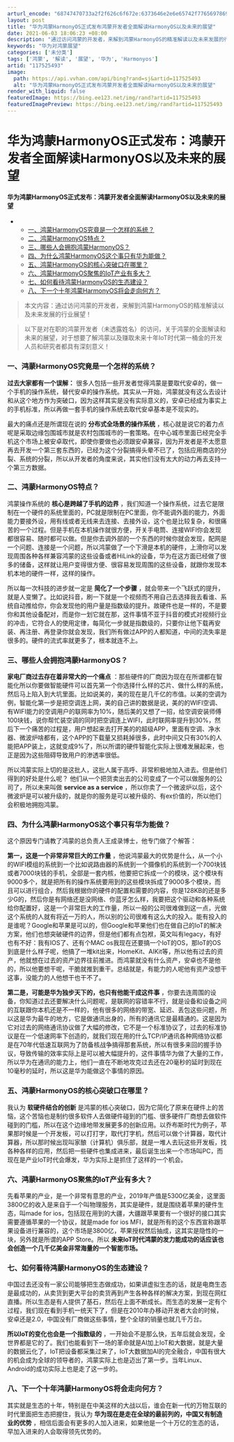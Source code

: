 ```yaml
---
arturl_encode: "68747470733a2f2f626c6f672e:6373646e2e6e65742f77656978696e5f33393538393435352f:61727469636c652f64657461696c732f313137353235343933"
layout: post
title: "华为鸿蒙HarmonyOS正式发布鸿蒙开发者全面解读HarmonyOS以及未来的展望"
date: 2021-06-03 18:06:23 +08:00
description: "通过访问鸿蒙的开发者，来解到鸿蒙HarmonyOS的精准解读以及未来发展的行业展望！_华为对鸿蒙展望"
keywords: "华为对鸿蒙展望"
categories: ['未分类']
tags: ['鸿蒙', '解读', '展望', '华为', 'Harmonyos']
artid: "117525493"
image:
  path: https://api.vvhan.com/api/bing?rand=sj&artid=117525493
  alt: "华为鸿蒙HarmonyOS正式发布鸿蒙开发者全面解读HarmonyOS以及未来的展望"
render_with_liquid: false
featuredImage: https://bing.ee123.net/img/rand?artid=117525493
featuredImagePreview: https://bing.ee123.net/img/rand?artid=117525493
---
```


# 华为鸿蒙HarmonyOS正式发布：鸿蒙开发者全面解读HarmonyOS以及未来的展望

#### 华为鸿蒙HarmonyOS正式发布：鸿蒙开发者全面解读HarmonyOS以及未来的展望

* + [一、鸿蒙HarmonyOS究竟是一个怎样的系统？](#HarmonyOS_6)
  + [二、鸿蒙HarmonyOS特点？](#HarmonyOS_11)
  + [三、哪些人会拥抱鸿蒙HarmonyOS？](#HarmonyOS_16)
  + [四、为什么鸿蒙HarmonyOS这个事只有华为能做？](#HarmonyOS_21)
  + [五、鸿蒙HarmonyOS的核心突破口在哪里？](#HarmonyOS_27)
  + [六、鸿蒙HarmonyOS聚焦的IoT产业有多大？](#HarmonyOSIoT_30)
  + [七、如何看待鸿蒙HarmonyOS的生态建设？](#HarmonyOS_33)
  + [八、下一个十年鸿蒙HarmonyOS将会走向何方？](#HarmonyOS_38)

> 本文内容：通过访问鸿蒙的开发者，来解到鸿蒙HarmonyOS的精准解读以及未来发展的行业展望！

> 以下是对在职的鸿蒙开发者（未透露姓名）的访问，关于鸿蒙的全面解读和未来的展望，对于想要了解鸿蒙以及赚取未来十年IoT时代第一桶金的开发人员和研究者都具有深刻意义！

### 一、鸿蒙HarmonyOS究竟是一个怎样的系统？

**过去大家都有一个误解：**
很多人包括一些开发者觉得鸿蒙是要取代安卓的，做一个手机的操作系统，替代安卓的操作系统。其实从一开始，鸿蒙就没有这么去设计和从这个地方作为突破口，因为这样其实是没有实际意义的，安卓已经成为事实上的手机标准，所以再做一套手机的操作系统去取代安卓基本是不现实的。

最大的痛点还是所谓现在说的
**分布式全场景的操作系统**
，核心就是说它的着力点呢是采取边缘包围城市就是农村包围城市的一套策略。在中心城市里面已经完全手机这个市场上被安卓取代，即使你要做也必须跟安卓兼容，因为开发者是不太愿意再去开发一个第三套东西的，已经为这个分裂搞得头晕不已了，包括应用商店的分裂、系统的分裂，所以从开发者的角度来说，其实他们没有太大的动力再去支持一个第三方数据。

### 二、鸿蒙HarmonyOS特点？

鸿蒙操作系统的
**核心是跨越了手机的边界**
，我们知道一个操作系统，过去它是限制在一个硬件的系统里面的，PC就是限制在PC里面，你不能调外面的能力，外面能力要接外设，用有线或者无线来去连接、去接外设，这个也是比较复杂，和很痛苦的一个过程。但是手机在本机操作就很方便，开关手电筒、连接WIFI你会发现都很容易、随时都可以做。但是你去调外部的一个东西的时候你就会发现，配网是一个问题、连接是一个问题，所以鸿蒙做了一个下滑是本机的硬件，上滑你可以发现周围各种各样兼容鸿蒙的这些设备或者HiLink的设备，华为在这方面已经做了很多的储备，这样就让用户变得很方便、很容易发现周围的这些设备，就跟你发现本机本地的硬件一样，这样的操作。

所以每一次科技的进步就一定是
**简化了一个步骤**
，就会带来一个飞跃式的提升，就是人变懒了。比如说抖音，刷一下就是一个视频而不用自己去选择我去看谁、系统自动推给你，你会发现他的用户量是指数级的提升。故硬件也是一样的，不是要你和其他设备配对，而是你一划它就在那，这件事情不亚于抖音的模式对视频行业的冲击，它符合人的使用定律，每简化一步就是指数级的，只要你让他下载再安装、再注册、再登录你就会发现，我们所有做过APP的人都知道，中间的流失率是很多的。硬件的流式率就更多了，根本就连不上。

### 三、哪些人会拥抱鸿蒙HarmonyOS？

**家电厂商过去存在着非常大的一个痛点**
：那些硬件的厂商因为现在在所谓都在智能化所以你要做智能硬件可以首先第一个你选择什么样的芯片、做什么样的系统，然后马上陷入到大坑里面。比如说美的，美的现在是几千亿的市值。以美的空调为例，智能化第一步是把空调连上网，美的自己讲的数据是说，美的的WIFI空调、有WIFI能力的空调用户的联网率为10%，随后美的又想了一招，给空调安装师傅100块钱，说你帮忙装空调的同时把空调连上WIFI，此时联网率提升到30%，然后下一个痛苦的过程是，用户想起来去打开美的的超级APP，里面有空调、净水器、微波炉啥都有，这个APP的下载量又损耗掉很多，此时中间又只有30%的人能把APP装上，这就变成9%了，所以所谓的硬件智能化实际上很难发展起来，也正是因为这些阻碍导致用户的渗透率很低。

所以鸿蒙实际上切的是这批人，这批人属于高呼、非常积极地加入进去。但是他们得到的好处是什么呢？ 他们从一个把货卖出去的公司变成了一个可以做服务的公司了，所以未来叫做
**service as a service**
，所以你卖了一个微波炉以后，这个微波炉是可以被升级的，就是你的服务是可以被升级的、有ex价值的，所以他们会积极地拥抱鸿蒙。

### 四、为什么鸿蒙HarmonyOS这个事只有华为能做？

这个原因专门请教了鸿蒙的总负责人王成录博士，他专门做了个解答：
  
**第一，这是一个非常非常巨大的工作量**
，他说鸿蒙最大的优势是什么，从一个小的WIFI模组的系统到一个比如说路由器的系统到一个摄像机的系统到一个700块钱或者7000块钱的手机，全部是一套内核，他要把它拆成一个的模块，这个模块有9000多个，就是把所有的操作系统要用到的这些模块拆成了9000多个模块，而且可以进行组合，然后我根据你的硬件的配置和需要的内容，你是128KB的还是多少G的，然后你是有网络还是没网络、你蓝牙怎么样，我要把这个驱动和各种系统给你配置好，这是一个非常巨大的工作量，所以一般的公司很难做到这一点，光做这个系统的人就有将近一万的人，所以别的公司很难有这么大的投入。能有投入的是谁呢？Google和苹果是可以的，但Google和苹果他们也在做自己的IoT的解决方案，他们也想突破硬件的边界，但是他们都有点包袱，英文叫有legacy，有好也有不好：我有IOS了、还有个MAC os我现在还要搞一个IoT的OS，那IoT的OS到底是什么样子呢，他搞了一堆kit出来，HomeKit、AIKit等，所以他有过去的资产，他就想在过去的资产边界往前推进。而鸿蒙就没有什么资产，安卓也不是他的，所以他要想干呢，干脆就推到重干。总结就是，有能力的人呢他有资产没想干这事，没能力的人他想干也干不了。

**第二是，可能是华为独步天下的，也只有他能干成这件事**
，你要去连周围的设备，你知道过去还要解决什么问题呢，是联网的容错率不行，就是设备和设备之间的互联跟你本机还是不一样的，他有很多的网络的带宽、延迟、丢包这些问题，所以这是华为最牛的地方，它是做通讯出身的，所有的通讯它是最精通的。这是因为它对过去的网络通讯协议做了大幅的修改，它不是一个标准协议了，过去的标准协议是在一个低速网率下创造的，就我们现在用的什么TCP/IP通讯各种网络协议都是在70年代低速互联网为了防备核战争搞得那套系统，所以有很多来回的握手协议，导致传输的效率实际上是可以被大幅提升的，这件事情华为做了大量的工作，所以华为在通讯的能力上，他们一直在不断地攻克过去还在20毫秒的延时到现在10毫秒的延时，所以这是华为能做这个事情的原因。

### 五、鸿蒙HarmonyOS的核心突破口在哪里？

我认为
**软硬件结合的创新**
是鸿蒙的核心突破口，因为它简化了原来在硬件上的苦恼，这个苦恼也是制约很多软件人去做硬件碰到的门槛、很多硬件厂商想去做软件碰到的门槛，所以在这个边缘地带发展更多的创新应用。以乔布斯时代为例子，苹果那时候是一个开发板，可以打打字，取代打字机，然后可以做个计算器，取代计算器，所以那时候出现叫家酿（计算机）俱乐部，就是一堆人去玩这些开发板，找各种各样的应用，然后把一些硬件也集成进来，最后诞生出来一个市场叫PC，而现在是产业IoT时代会爆发，华为实际上是抓住了这样的一个机会。

### 六、鸿蒙HarmonyOS聚焦的IoT产业有多大？

先看苹果的产业，是一个非常有意思的产业，2019年产值是5300亿美金，这里面3800亿的收入是来自于一个叫物理服务，其实是硬件，就是围绕着苹果的硬件生态，叫made for ios，包括现在用到的大疆，大疆跟苹果要有一个很好的接口其实需要遵循苹果的一个协议，就是made for ios MFI，就是所有的这个东西宣称跟苹果设备进行兼容的，这个市场是3800亿，苹果授权然后抽成，这其实是隐性的一块，另外就是所谓的APP Store。所以
**未来IoT时代鸿蒙的发力能成功的话应该也会创造一个几千亿美金非常海量的一个智能市场。**

### 七、如何看待鸿蒙HarmonyOS的生态建设？

中国过去还没有一家公司能够把生态做成功，如果讲虚拟生态的话，就是电商生态是最成功的，从卖货到更大平台的卖货再到产生各种各样的解决方案，到现在网红直播。所以生态是有人提供了基石，然后在上面不断成长。而生态的发展一定有个过程，我们现在看到手机一统天下了，但是在2010年办移动开发者大会的时候，安卓还是2.0，中国没有厂商做这些事情，整个全球的销量也就几千万台。

**所以IoT的变化也会是一个指数级的**
，一开始会不是那么快，五年后就会发现，全世界都是它的了。我们也能看到下一场的革命就是AI加上IoT和大数据，就是大量的数据云化了，IoT把设备都采集过来了，IoT大数据加AI的完全融合，中国有很大的机会成为全球的领导者的，鸿蒙实际上也是迈出了第一步。当年Linux、Android的成功实际上也是走了这一步的。

### 八、下一个十年鸿蒙HarmonyOS将会走向何方？

其实就是生态的十年，特别是在中美这样的大战以后，谁会在新一代的万物互联的时代里面把生态把握住，我认为
**华为现在是走在全球的最前列的，中国又有制造业的优势**
，相信后面会有更多的人加入进来，如果他是一个十万亿的生态的话，早加入进来的人会取得领先优势的。